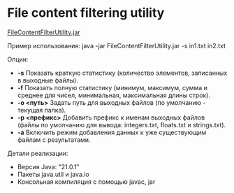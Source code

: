 # File content filtering utility

[FileContentFilterUtility.jar](https://drive.google.com/uc?export=download&id=1wde-EaYd8rRLrAppztA1MC_E_9Ga1UOO)

Пример использования: java -jar FileContentFilterUtility.jar -s in1.txt in2.txt 

Опции:
 - **-s**               Показать краткую статистику (количество элементов, записанных в выходные файлы). 
 - **-f**               Показать полную статистику (минимум, максимум, сумма и среднее для чисел, минимальная, максимальная длины строк).
 - **-o <путь>**        Задать путь для выходных файлов (по умолчанию - текущая папка).
 - **-p <префикс>**     Добавить префикс к именам выходных файлов (файлы по умолчанию для вывода: integers.txt, floats.txt и strings.txt).
 - **-a**               Включить режим добавления данных к уже существующим файлам с результатами.

Детали реализации:
  - Версия Java: "21.0.1"
  - Пакеты  java.util и java.io
  - Консольная компиляция с помощью javac, jar
